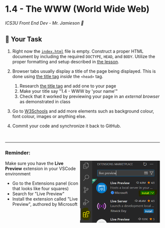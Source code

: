 # 1.4 - The WWW (World Wide Web)

###### ICS3U Front End Dev - Mr. Jamieson 🐠

## 🚧 Your Task

1. Right now the [`index.html`](index.html) file is empty. Construct a proper HTML document by including the required `DOCTYPE`, `HEAD`, and `BODY`. Utilize the proper formatting and setup described in [the lesson](README.md).

2. Browser tabs usually display a title of the page being displayed. This is done using [the title tag](https://www.w3schools.com/html/html_head.asp) _inside_ the `<head>` tag.
    1. Research [the title tag](https://www.w3schools.com/html/html_head.asp) and add one to your page
    2. Make your title say "1.4 - WWW by 'your name'"
    3. Check that it worked by previewing your page in an _external browser_ as demonstrated in class
3. Go to [W3Schools](www.w3schools.com) and add more elements such as background colour, font colour, images or anything else.
4. Commit your code and synchronize it back to GitHub.

<br>
<hr>

### Reminder:

<img src="live_preview.png" width="260px" align="right" alt="Live Preview screenshot">

Make sure you have the **Live Preview** extension in your VSCode environment
- Go to the Extensions panel (icon that looks like four squares)
- Search for "Live Preview"
- Install the extension called "Live Preview", authored by Microsoft
